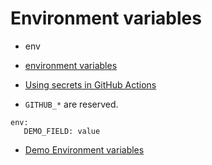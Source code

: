 # Environment variables

* env

* [environment variables](https://docs.github.com/en/actions/writing-workflows/choosing-what-your-workflow-does/variables)
* [Using secrets in GitHub Actions](https://docs.github.com/en/actions/security-guides/using-secrets-in-github-actions)
* `GITHUB_*` are reserved.

```
env:
   DEMO_FIELD: value
```

* [Demo Environment variables](https://github.com/szabgab/github-actions-environment-variables)


